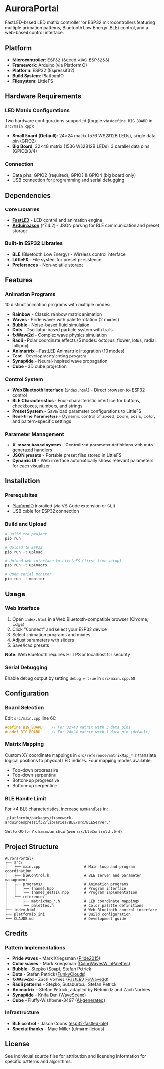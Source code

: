 # AuroraPortal

FastLED-based LED matrix controller for ESP32 microcontrollers featuring multiple animation patterns, Bluetooth Low Energy (BLE) control, and a web-based control interface.

## Platform

- **Microcontroller**: ESP32 (Seeed XIAO ESP32S3)
- **Framework**: Arduino (via PlatformIO)
- **Platform**: ESP32 (Espressif32)
- **Build System**: PlatformIO
- **Filesystem**: LittleFS

## Hardware Requirements

### LED Matrix Configurations

Two hardware configurations supported (toggle via `#define BIG_BOARD` in `src/main.cpp`):

- **Small Board (Default)**: 24×24 matrix (576 WS2812B LEDs), single data pin (GPIO2)
- **Big Board**: 32×48 matrix (1536 WS2812B LEDs), 3 parallel data pins (GPIO2/3/4)

### Connection

- Data pins: GPIO2 (required), GPIO3 & GPIO4 (big board only)
- USB connection for programming and serial debugging

## Dependencies

### Core Libraries

- **[FastLED](https://github.com/FastLED/FastLED)** - LED control and animation engine
- **[ArduinoJson](https://arduinojson.org/)** (^7.4.2) - JSON parsing for BLE communication and preset storage

### Built-in ESP32 Libraries

- **BLE** (Bluetooth Low Energy) - Wireless control interface
- **LittleFS** - File system for preset persistence
- **Preferences** - Non-volatile storage

## Features

### Animation Programs

10 distinct animation programs with multiple modes:

- **Rainbow** - Classic rainbow matrix animation
- **Waves** - Pride waves with palette rotation (2 modes)
- **Bubble** - Noise-based fluid simulation
- **Dots** - Oscillator-based particle system with trails
- **fxWave2d** - Complex wave physics simulation
- **Radii** - Polar coordinate effects (5 modes: octopus, flower, lotus, radial, lollipop)
- **Animartrix** - FastLED Animartrix integration (10 modes)
- **Test** - Development/testing program
- **Synaptide** - Neural-inspired wave propagation
- **Cube** - 3D cube projection

### Control System

- **Web Bluetooth Interface** (`index.html`) - Direct browser-to-ESP32 control
- **BLE Characteristics** - Four-characteristic interface for buttons, checkboxes, numbers, and strings
- **Preset System** - Save/load parameter configurations to LittleFS
- **Real-time Parameters** - Dynamic control of speed, zoom, scale, color, and pattern-specific settings

### Parameter Management

- **X-macro based system** - Centralized parameter definitions with auto-generated handlers
- **JSON presets** - Portable preset files stored in LittleFS
- **Dynamic UI** - Web interface automatically shows relevant parameters for each visualizer

## Installation

### Prerequisites

- [PlatformIO](https://platformio.org/) installed (via VS Code extension or CLI)
- USB cable for ESP32 connection

### Build and Upload

```bash
# Build the project
pio run

# Upload to ESP32
pio run -t upload

# Upload web interface to LittleFS (first time setup)
pio run -t uploadfs

# Open serial monitor
pio run -t monitor
```

## Usage

### Web Interface

1. Open `index.html` in a Web Bluetooth-compatible browser (Chrome, Edge)
2. Click "Connect" and select your ESP32 device
3. Select animation programs and modes
4. Adjust parameters with sliders
5. Save/load presets

**Note**: Web Bluetooth requires HTTPS or localhost for security

### Serial Debugging

Enable debug output by setting `debug = true` in `src/main.cpp:58`

## Configuration

### Board Selection

Edit `src/main.cpp` line 60:

```cpp
#define BIG_BOARD    // For 32×48 matrix with 3 data pins
#undef BIG_BOARD     // For 24×24 matrix with 1 data pin (default)
```

### Matrix Mapping

Custom XY coordinate mappings in `src/reference/matrixMap_*.h` translate logical positions to physical LED indices. Four mapping modes available:
- Top-down progressive
- Top-down serpentine
- Bottom-up progressive
- Bottom-up serpentine

### BLE Handle Limit

For >4 BLE characteristics, increase `numHandles` in:
```
.platformio/packages/framework-arduinoespressif32/libraries/BLE/src/BLEServer.h
```
Set to 60 for 7 characteristics (see `src/bleControl.h:6-9`)

## Project Structure

```
AuroraPortal/
├── src/
│   ├── main.cpp                    # Main loop and program coordination
│   ├── bleControl.h                # BLE server and parameter management
│   ├── programs/                   # Animation programs
│   │   ├── {name}.hpp              # Program interface
│   │   └── {name}_detail.hpp       # Program implementation
│   └── reference/
│       ├── matrixMap_*.h           # LED coordinate mappings
│       └── palettes.h              # Color palette definitions
├── index.html                      # Web Bluetooth control interface
├── platformio.ini                  # Build configuration
└── CLAUDE.md                       # Development guide
```

## Credits

### Pattern Implementations

- **Pride waves** - Mark Kriegsman ([Pride2015](https://gist.github.com/kriegsman/964de772d64c502760e5))
- **Color waves** - Mark Kriegsman ([ColorWavesWithPalettes](https://gist.github.com/kriegsman/8281905786e8b2632aeb))
- **Bubble** - Stepko ([Soap](https://editor.soulmatelights.com/gallery/1626-soap)), Stefan Petrick
- **Dots** - Stefan Petrick ([FunkyClouds](https://github.com/FastLED/FastLED/tree/master/examples/FunkyClouds))
- **fxWave2d** - Zach Vorhies ([FastLED FxWave2d](https://github.com/FastLED/FastLED/tree/master/examples/FxWave2d))
- **Radii patterns** - Stepko, Sutaburosu, Stefan Petrick
- **Animartrix** - Stefan Petrick, adapted by Netmindz and Zach Vorhies
- **Synaptide** - Knifa Dan ([WaveScene](https://github.com/Knifa/matryx-gl))
- **Cube** - Fluffy-Wishbone-3497 ([AI-generated](https://www.reddit.com/r/FastLED/comments/1nvuzjg/claude_does_like_to_code_fastled/))

### Infrastructure

- **BLE control** - Jason Coons ([esp32-fastled-ble](https://github.com/jasoncoon/esp32-fastled-ble))
- **Special thanks** - Marc Miller (u/marmilicious)

## License

See individual source files for attribution and licensing information for specific patterns and algorithms.
